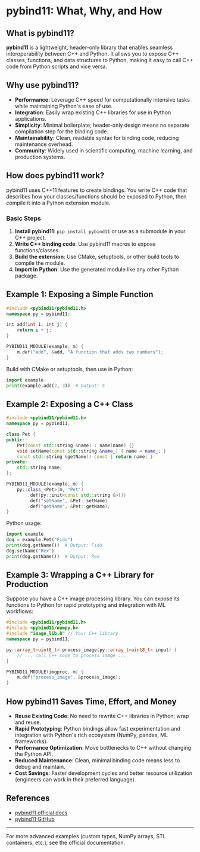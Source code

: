 # pybind11: What, Why, and How

## What is pybind11?

**pybind11** is a lightweight, header-only library that enables seamless interoperability between C++ and Python. It allows you to expose C++ classes, functions, and data structures to Python, making it easy to call C++ code from Python scripts and vice versa.

## Why use pybind11?

- **Performance**: Leverage C++ speed for computationally intensive tasks while maintaining Python's ease of use.
- **Integration**: Easily wrap existing C++ libraries for use in Python applications.
- **Simplicity**: Minimal boilerplate; header-only design means no separate compilation step for the binding code.
- **Maintainability**: Clean, readable syntax for binding code, reducing maintenance overhead.
- **Community**: Widely used in scientific computing, machine learning, and production systems.

## How does pybind11 work?

pybind11 uses C++11 features to create bindings. You write C++ code that describes how your classes/functions should be exposed to Python, then compile it into a Python extension module.

### Basic Steps
1. **Install pybind11**: `pip install pybind11` or use as a submodule in your C++ project.
2. **Write C++ binding code**: Use pybind11 macros to expose functions/classes.
3. **Build the extension**: Use CMake, setuptools, or other build tools to compile the module.
4. **Import in Python**: Use the generated module like any other Python package.

## Example 1: Exposing a Simple Function

```cpp
#include <pybind11/pybind11.h>
namespace py = pybind11;

int add(int i, int j) {
	return i + j;
}

PYBIND11_MODULE(example, m) {
	m.def("add", &add, "A function that adds two numbers");
}
```

Build with CMake or setuptools, then use in Python:

```python
import example
print(example.add(2, 3))  # Output: 5
```

## Example 2: Exposing a C++ Class

```cpp
#include <pybind11/pybind11.h>
namespace py = pybind11;

class Pet {
public:
	Pet(const std::string &name) : name(name) {}
	void setName(const std::string &name_) { name = name_; }
	const std::string &getName() const { return name; }
private:
	std::string name;
};

PYBIND11_MODULE(example, m) {
	py::class_<Pet>(m, "Pet")
		.def(py::init<const std::string &>())
		.def("setName", &Pet::setName)
		.def("getName", &Pet::getName);
}
```

Python usage:
```python
import example
dog = example.Pet("Fido")
print(dog.getName())  # Output: Fido
dog.setName("Rex")
print(dog.getName())  # Output: Rex
```

## Example 3: Wrapping a C++ Library for Production

Suppose you have a C++ image processing library. You can expose its functions to Python for rapid prototyping and integration with ML workflows:

```cpp
#include <pybind11/pybind11.h>
#include <pybind11/numpy.h>
#include "image_lib.h" // Your C++ library
namespace py = pybind11;

py::array_t<uint8_t> process_image(py::array_t<uint8_t> input) {
	// ... call C++ code to process image ...
}

PYBIND11_MODULE(imgproc, m) {
	m.def("process_image", &process_image);
}
```

## How pybind11 Saves Time, Effort, and Money

- **Reuse Existing Code**: No need to rewrite C++ libraries in Python; wrap and reuse.
- **Rapid Prototyping**: Python bindings allow fast experimentation and integration with Python's rich ecosystem (NumPy, pandas, ML frameworks).
- **Performance Optimization**: Move bottlenecks to C++ without changing the Python API.
- **Reduced Maintenance**: Clean, minimal binding code means less to debug and maintain.
- **Cost Savings**: Faster development cycles and better resource utilization (engineers can work in their preferred language).

## References
- [pybind11 official docs](https://pybind11.readthedocs.io/en/stable/)
- [pybind11 GitHub](https://github.com/pybind/pybind11)

---
For more advanced examples (custom types, NumPy arrays, STL containers, etc.), see the official documentation.
